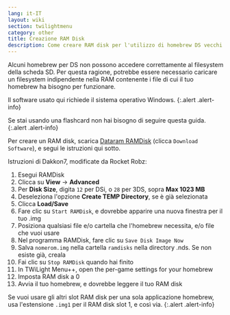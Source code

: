 ```yaml
---
lang: it-IT
layout: wiki
section: twilightmenu
category: other
title: Creazione RAM Disk
description: Come creare RAM disk per l'utilizzo di homebrew DS vecchi con TWiLight Menu++
---
```


Alcuni homebrew per DS non possono accedere correttamente al filesystem della scheda SD. Per questa ragione, potrebbe essere necessario caricare un filesystem indipendente nella RAM contenente i file di cui il tuo homebrew ha bisogno per funzionare.

Il software usato qui richiede il sistema operativo Windows.
{:.alert .alert-info}

Se stai usando una flashcard non hai bisogno di seguire questa guida.
{:.alert .alert-info}

Per creare un RAM disk, scarica [Dataram RAMDisk](http://memory.dataram.com/products-and-services/software/ramdisk#freeware) (clicca `Download Software`), e segui le istruzioni qui sotto.

Istruzioni di Dakkon7, modificate da Rocket Robz:

1. Esegui RAMDisk
1. Clicca su **View** -> **Advanced**
1. Per **Disk Size**, digita `12` per DSi, o `28` per 3DS, sopra **Max 1023 MB**
1. Deseleziona l'opzione **Create TEMP Directory**, se è già selezionata
1. Clicca **Load/Save**
1. Fare clic su `Start RAMDisk`, e dovrebbe apparire una nuova finestra per il tuo .img
1. Posiziona qualsiasi file e/o cartella che l'homebrew necessita, e/o file che vuoi usare
1. Nel programma RAMDisk, fare clic su `Save Disk Image Now`
1. Salva `nomerom.img` nella cartella `ramdisks` nella directory .nds. Se non esiste già, creala
1. Fai clic su `Stop RAMDisk` quando hai finito
1. In TWiLight Menu++, open the per-game settings for your homebrew
1. Imposta RAM disk a 0
1. Avvia il tuo homebrew, e dovrebbe leggere il tuo RAM disk

Se vuoi usare gli altri slot RAM disk per una sola applicazione homebrew, usa l'estensione `.img1` per il RAM disk slot 1, e così via.
{:.alert .alert-info}
